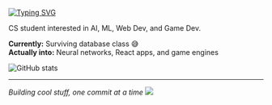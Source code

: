 [![Typing SVG](https://readme-typing-svg.herokuapp.com?font=Fira+Code&size=25&duration=2000&pause=1000&color=00D9FF&vCenter=true&width=435&lines=zollicoff;AI+%2B+Games+%2B+Web+Dev)](https://git.io/typing-svg)

CS student interested in AI, ML, Web Dev, and Game Dev.

**Currently:** Surviving database class 😅  
**Actually into:** Neural networks, React apps, and game engines

![GitHub stats](https://github-readme-stats.vercel.app/api?username=zollicoff&show_icons=true&theme=dark&hide_title=true&hide_rank=true&compact=true)

---
*Building cool stuff, one commit at a time* ![](https://komarev.com/ghpvc/?username=zollicoff&color=00D9FF&style=flat-square)
